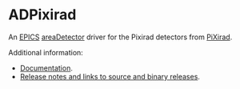 ADPixirad
===========
An 
[EPICS](http://www.aps.anl.gov/epics)
[areaDetector](http://cars.uchicago.edu/software/epics/areaDetector.html)
driver for the Pixirad detectors from 
[PiXirad](http://pixirad.pi.infn.it/).

Additional information:
* [Documentation](http://cars.uchicago.edu/software/epics/PixiradDoc.html).
* [Release notes and links to source and binary releases](RELEASE.md).
